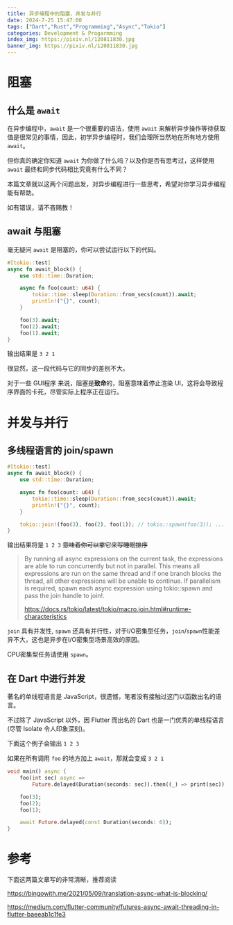 ```yaml
---
title: 异步编程中的阻塞、并发与并行
date: 2024-7-25 15:47:00
tags: ["Dart","Rust","Programming","Async","Tokio"]
categories: Development & Progarmming
index_img: https://pixiv.nl/120811830.jpg
banner_img: https://pixiv.nl/120811830.jpg
---
```


# 阻塞

## 什么是 `await`

在异步编程中，`await` 是一个很重要的语法，使用 `await` 来解析异步操作等待获取值是很常见的事情，因此，初学异步编程时，我们会理所当然地在所有地方使用 `await`。

但你真的确定你知道 `await` 为你做了什么吗？以及你是否有思考过，这样使用 `await` 最终和同步代码相比究竟有什么不同？

本篇文章就以这两个问题出发，对异步编程进行一些思考，希望对你学习异步编程能有帮助。

如有错误，请不吝赐教！

## await 与阻塞

毫无疑问 `await` 是阻塞的，你可以尝试运行以下的代码。

```rust
#[tokio::test]
async fn await_block() {
    use std::time::Duration;

    async fn foo(count: u64) {
        tokio::time::sleep(Duration::from_secs(count)).await;
        println!("{}", count);
    }

    foo(3).await;
    foo(2).await;
    foo(1).await;
}
```

输出结果是 `3 2 1`

很显然，这一段代码与它的同步的差别不大。

对于一些 GUI程序 来说，阻塞是**致命**的，阻塞意味着停止渲染 UI，这将会导致程序界面的卡死，尽管实际上程序正在运行。

# 并发与并行

## 多线程语言的 join/spawn

```rust
#[tokio::test]
async fn await_block() {
    use std::time::Duration;

    async fn foo(count: u64) {
        tokio::time::sleep(Duration::from_secs(count)).await;
        println!("{}", count);
    }

    tokio::join!(foo(3), foo(2), foo(1)); // tokio::spawn(foo(3)); ...
}
```

输出结果将是 `1 2 3` ~~意味着你可以拿它来写睡眠排序~~

> By running all async expressions on the current task, the expressions are able to run concurrently but not in parallel. This means all expressions are run on the same thread and if one branch blocks the thread, all other expressions will be unable to continue. If parallelism is required, spawn each async expression using tokio::spawn and pass the join handle to join!.
>
> https://docs.rs/tokio/latest/tokio/macro.join.html#runtime-characteristics

`join` 具有并发性, `spawn` 还具有并行性，对于I/O密集型任务，`join`/`spawn`性能差异不大，这也是异步在I/O密集型场景高效的原因。

CPU密集型任务请使用 `spawn`。

## 在 Dart 中进行并发

著名的单线程语言是 JavaScript，很遗憾，笔者没有接触过这门以函数出名的语言。

不过除了 JavaScript 以外，因 Flutter 而出名的 Dart 也是一门优秀的单线程语言 (尽管 Isolate 令人印象深刻)。

下面这个例子会输出 `1 2 3`

如果在所有调用 `foo` 的地方加上 `await`，那就会变成 `3 2 1`

```dart
void main() async {
    foo(int sec) async =>
        Future.delayed(Duration(seconds: sec)).then((_) => print(sec));

    foo(3);
    foo(2);
    foo(1);

    await Future.delayed(const Duration(seconds: 6));
}
```

# 参考

下面这两篇文章写的非常清晰，推荐阅读

https://bingowith.me/2021/05/09/translation-async-what-is-blocking/

https://medium.com/flutter-community/futures-async-await-threading-in-flutter-baeeab1c1fe3


